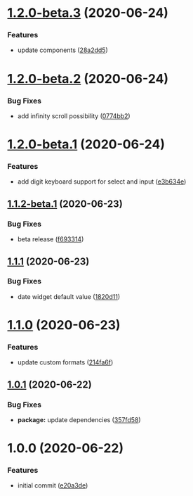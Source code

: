 # [1.2.0-beta.3](https://github.com/dvhb/rjsf-ui/compare/v1.2.0-beta.2...v1.2.0-beta.3) (2020-06-24)


### Features

* update components ([28a2dd5](https://github.com/dvhb/rjsf-ui/commit/28a2dd5bc0d9860889a0a229a1c4b3d9d2212c17))

# [1.2.0-beta.2](https://github.com/dvhb/rjsf-ui/compare/v1.2.0-beta.1...v1.2.0-beta.2) (2020-06-24)


### Bug Fixes

* add infinity scroll possibility ([0774bb2](https://github.com/dvhb/rjsf-ui/commit/0774bb2b2489d63ff8040639a3166ddfaf1d062b))

# [1.2.0-beta.1](https://github.com/dvhb/rjsf-ui/compare/v1.1.2-beta.1...v1.2.0-beta.1) (2020-06-24)


### Features

* add digit keyboard support for select and input ([e3b634e](https://github.com/dvhb/rjsf-ui/commit/e3b634e32c728f8bb8bc259ed97be31ef84c471b))

## [1.1.2-beta.1](https://github.com/dvhb/rjsf-ui/compare/v1.1.1...v1.1.2-beta.1) (2020-06-23)


### Bug Fixes

* beta release ([f693314](https://github.com/dvhb/rjsf-ui/commit/f6933147f322c7c07cd5f51bb8cf5257b42eea13))

## [1.1.1](https://github.com/dvhb/rjsf-ui/compare/v1.1.0...v1.1.1) (2020-06-23)


### Bug Fixes

* date widget default value ([1820d11](https://github.com/dvhb/rjsf-ui/commit/1820d1118a6d78213950e9b2374e4b61e84a4d01))

# [1.1.0](https://github.com/dvhb/rjsf-ui/compare/v1.0.1...v1.1.0) (2020-06-23)


### Features

* update custom formats ([214fa6f](https://github.com/dvhb/rjsf-ui/commit/214fa6fd861f64b691e3e141a8e6b9adf4381e16))

## [1.0.1](https://github.com/dvhb/rjsf-ui/compare/v1.0.0...v1.0.1) (2020-06-22)


### Bug Fixes

* **package:** update dependencies ([357fd58](https://github.com/dvhb/rjsf-ui/commit/357fd58234875617c00764b620b6dbcfd6fe89dd))

# 1.0.0 (2020-06-22)


### Features

* initial commit ([e20a3de](https://github.com/dvhb/rjsf-ui/commit/e20a3de2dd8d934a98f0b1be861262d070ae533f))

